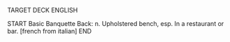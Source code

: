 TARGET DECK
ENGLISH

START
Basic
Banquette
Back: n. Upholstered bench, esp. In a restaurant or bar. [french from italian]
END
